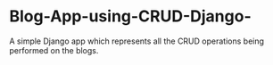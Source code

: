 # Blog-App-using-CRUD-Django-
A simple Django app which represents all the CRUD operations being performed on the blogs.
